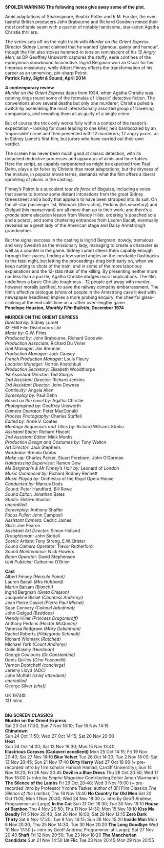 

**SPOILER WARNING  The following notes give away some of the plot.**

Amid adaptations of Shakespeare, Beatrix Potter and E.M. Forster, the ever-tasteful British producers John Brabourne and Richard Goodwin mined their most profitable seam with a quartet of notably handsome, star-laden Agatha Christie thrillers.

The series sets off on the right track with _Murder on the Orient Express_. Director Sidney Lumet claimed that he wanted ‘glamour, gaiety and humour’, though the film also stokes hemmed-in tension reminiscent of his _12 Angry_ _Men_, as DP Geoffrey Unsworth captures the stuffy, eerie confines of the eponymous snowbound locomotive. Ingrid Bergman won an Oscar for her timorous missionary, while Albert Finney effects the transformation of his career as an unnerving, pin-sharp Poirot.<br>
**Patrick Fahy, _Sight & Sound_, April 2014**<br>

**A contemporary review**<br>
_Murder on the Orient Express_ dates from 1934, when Agatha Christie was running rings round some of the formulas of ‘classic’ detective fiction. The conventions allow several deaths but only one murderer; Christie pulled a switch by assembling the most internationally assorted group of travelling companions, and revealing them all as guilty of a single crime.

But of course the trick only works fully within a context of the reader’s expectation – looking for clues leading to one killer, he’s bamboozled by an ‘impossible’ crime and then presented with 12 murderers; 12 angry jurors, as in Sidney Lumet’s first film, but jurors who have carried out their own verdict.

The screen has never been much good at classic detection, with its detached deductive processes and apparatus of alibis and time-tables. Here the script, as capably carpentered as might be expected from Paul Dehn, plays a lot fairer by Christie than most adaptations; but the dryness of the mixture, in popular movie terms, demands what the film offers a liberal sprinkling of plums in the casting.

Finney’s Poirot is a succulent _tour de force_ of disguise, including a voice that seems to borrow some distant intonations from the great Sidney Greenstreet and a body that appears to have been strapped into its suit. On the all-star passenger list, Widmark (the victim), Perkins (his secretary) and Gielgud (his manservant) are all more than up to their work; and there’s a _grande dame_ elocution lesson from Wendy Hiller, ordering ‘a poached sole and a potato’, and some chattering entrances from Lauren Bacall, eventually revealed as a great lady of the American stage and Daisy Armstrong’s grandmother.

But the signal success in the casting is Ingrid Bergman, dowdy, tremulous and very Swedish as the missionary lady, managing to create a character as well as a counter in the game. Sidney Lumet steers them capably enough through their paces, finding a few varied angles on the inevitable flashbacks to the fatal night, but letting the proceedings drag both early on, when we keep cutting to shots of the train, and in some of the more laborious explanations and the 12-stab ritual of the killing. By presenting neither more nor less than a puzzle, Agatha Christie dodges moral implications. The film underlines a basic Christie toughness – 12 people get away with murder, however morally justified, to save the railway company embarrassment. The film’s effective prologue (shots of people in the Armstrong case linked with newspaper headlines) implies a more probing enquiry; the cheerful glass-clinking at the end calls time on a rather over-lengthy game.<br>
**Penelope Houston, _Monthly Film Bulletin_, December 1974**<br>

**MURDER ON THE ORIENT EXPRESS**<br>
_Directed by:_ Sidney Lumet<br>
_©:_ EMI Film Distributors Ltd<br>
_Made by:_ G.W. Films<br>
_Produced by:_ John Brabourne, Richard Goodwin<br>
_Production Associate:_ Richard Du Vivier<br>
_Unit Manager:_ Jim Brennan<br>
_Production Manager:_ Jack Causey<br>
_French Production Manager:_ Louis Fleury<br>
_Location Manager:_ Norton Knatchbull<br>
_Production Secretary:_ Elisabeth Woodthorpe<br>
_1st Assistant Director:_ Ted Sturgis<br>
_2nd Assistant Director:_ Richard Jenkins<br>
_3rd Assistant Director:_ John Downes<br>
_Continuity:_ Angela Allen<br>
_Screenplay by:_ Paul Dehn<br>
_Based on the novel by:_ Agatha Christie<br>
_Photographed by:_ Geoffrey Unsworth<br>
_Camera Operator:_ Peter MacDonald<br>
_Process Photography:_ Charles Staffell<br>
_Edited by:_ Anne V. Coates<br>
_Montage Sequences and Titles by:_ Richard Williams Studio<br>
_Assistant Editor:_ Richard Hiscott<br>
_2nd Assistant Editor:_ Mick Monks<br>
_Production Design and Costumes by:_ Tony Walton<br>
_Art Director:_ Jack Stephens<br>
_Wardrobe:_ Brenda Dabbs<br>
_Make-up:_ Charles Parker, Stuart Freeborn,
John O’Gorman<br>
_Hairdressing Supervisor:_ Ramon Gow<br>
_Ms Bergman’s & Mr Finney’s Hair by:_ Leonard of London<br>
_Music Composed by:_ Richard Rodney Bennett<br>
_Music Played by:_ Orchestra of the Royal Opera House<br>
_Conducted by:_ Marcus Dods<br>
_Sound:_ Peter Handford, Bill Rowe<br>
_Sound Editor:_ Jonathan Bates<br>
_Studio:_ Elstree Studios<br>
_uncredited_<br>
_Screenplay:_ Anthony Shaffer<br>
_Focus Puller:_ John Campbell<br>
_Assistant Camera:_ Cedric James<br>
_Stills:_ Joe Pearce<br>
_Assistant Art Director:_ Simon Holland<br>
_Draughtsman:_ John Siddall<br>
_Scenic Artists:_ Tony Strong, E.W. Brister<br>
_Sound Camera Operator:_ Trevor Rutherford<br>
_Sound Maintenance:_ Nick Flowers<br>
_Boom Operator:_ David Stephenson<br>
_Unit Publicist:_ Catherine O’Brien<br>

**Cast**<br>
Albert Finney _(Hercule Poirot)_<br>
Lauren Bacall _(Mrs Hubbard)_<br>
Martin Balsam _(Bianchi)_<br>
Ingrid Bergman _(Greta Ohlsson)_<br>
Jacqueline Bisset _(Countess Andrenyi)_<br>
Jean Pierre Cassel _(Pierre Paul Michel)_<br>
Sean Connery _(Colonel Arbuthnot)_<br>
John Gielgud _(Beddoes)_<br>
Wendy Hiller _(Princess Dragomiroff)_<br>
Anthony Perkins _(Hector McQueen)_<br>
Vanessa Redgrave _(Mary Debenham)_<br>
Rachel Roberts _(Hildegarde Schmidt)_<br>
Richard Widmark _(Ratchett)_<br>
Michael York _(Count Andrenyi)_<br>
Colin Blakely _(Hardman)_<br>
George Coulouris _(Dr Constantine)_<br>
Denis Quilley _(Gino Foscarelli)_<br>
Vernon Dobtcheff _(concierge)_<br>
Jeremy Lloyd _(ADC)_<br>
John Moffatt _(chief attendant)_<br>
_uncredited_<br>
George Silver _(chef)_<br>

UK 1974©<br>
131 mins<br>
<br>


**BIG SCREEN CLASSICS**<br>
**Murder on the Orient Express**<br>
Sat 23 Oct 17:30; Sun 7 Nov 18:10; Tue 16 Nov 14:15<br>
**Chinatown**<br>
Sun 24 Oct 11:50; Wed 27 Oct 14:15; Sat 20 Nov 20:30<br>
**Heat**<br>
Sun 24 Oct 14:30; Sat 13 Nov 16:30; Mon 15 Nov 13:40<br>
**Illustrious Corpses (Cadaveri eccellenti)**
Mon 25 Oct 14:15; Fri 19 Nov 20:40; Sat 27 Nov 18:10
**Blue Velvet**
Tue 26 Oct 14:30; Tue 2 Nov 18:00; Sat 13 Nov 20:45; Sun 21 Nov 17:40
**Dirty Harry**
Wed 27 Oct 18:00 (+ pre-recorded intro by film scholar Hannah Hamad, Cardiff University); Sun 14 Nov 18:20; Fri 26 Nov 20:45
**Devil in a Blue Dress**
Thu 28 Oct 20:50; Wed 17 Nov 18:00 (+ intro by _Empire Magazine_ Contributing Editor Amon Warmann)
**The Silence of the Lambs**
Fri 29 Oct 20:40; Wed 3 Nov 19:00 (+ pre-recorded intro by Professor Yvonne Tasker, author of BFI Film Classics _The Silence of the Lambs_); Thu 18 Nov 14:40
**No Country for Old Men**
Sat 30 Oct 11:00; Mon 1 Nov 20:30; Wed 24 Nov 18:00 (+ intro by Geoff Andrew, Programmer-at-Large)
**In the Cut**
Sun 31 Oct 18:30; Tue 30 Nov 18:10
**House of Bamboo**
Thu 4 Nov 20:50; Thu 11 Nov 14:30; Mon 15 Nov 18:10
**Kiss Me Deadly**
Fri 5 Nov 20:40; Sat 20 Nov 18:00; Sat 28 Nov 12:15
**Zero Dark Thirty**
Sat 6 Nov 17:30; Tue 9 Nov 14:15; Sun 28 Nov 15:20
**Inside Man**
Mon 8 Nov 20:30; Thu 25 Nov 14:30; Tue 30 Nov 20:20
**The Long Goodbye**
Wed 10 Nov 17:50 (+ intro by Geoff Andrew, Programmer-at-Large); Sat 27 Nov 20:40
**Shaft**
Fri 12 Nov 20:50; Tue 23 Nov 18:20
**The Manchurian Candidate**
Sun 21 Nov 14:50
**Un Flic**
Tue 23 Nov 20:45;Mon 29 Nov 20:55
<!--stackedit_data:
eyJoaXN0b3J5IjpbLTUwMDIyNzU1MSwtMTI2Mjk4NTI4OF19
-->